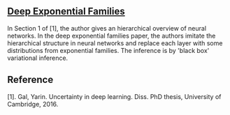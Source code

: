 ## [Deep Exponential Families](https://arxiv.org/pdf/1411.2581.pdf)

In Section 1 of [1], the author gives an hierarchical overview of neural networks. In the deep exponential families paper, the authors imitate the hierarchical structure in neural networks and replace each layer with some distributions from exponential families. The inference is by 'black box' variational inference.


## Reference
[1]. Gal, Yarin. Uncertainty in deep learning. Diss. PhD thesis, University of Cambridge, 2016.